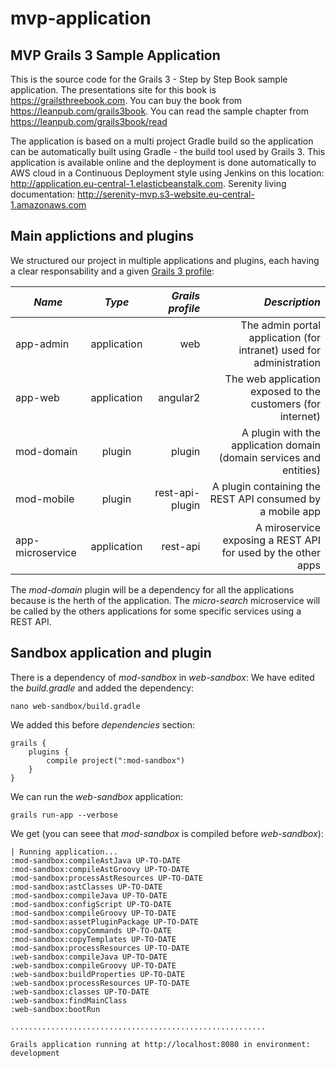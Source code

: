 # mvp-application

## MVP Grails 3 Sample Application

This is the source code for the Grails 3 - Step by Step Book sample application. The presentations site for this book is https://grailsthreebook.com. You can buy the book from https://leanpub.com/grails3book. You can read the sample chapter from https://leanpub.com/grails3book/read

The application is based on a multi project Gradle build so the application can be automatically built using Gradle - the build tool used by Grails 3. This application is available online and the deployment is done automatically to AWS cloud in a Continuous Deployment style using Jenkins on this location: http://application.eu-central-1.elasticbeanstalk.com. Serenity living documentation: http://serenity-mvp.s3-website.eu-central-1.amazonaws.com

## Main applictions and plugins

We structured our project in multiple applications and plugins, each having a clear responsability and a given [Grails 3 profile](http://docs.grails.org/latest/guide/profiles.html):

| *Name*            | *Type*        |  *Grails profile*  | *Description*                                                     |
| ----------------- |:-------------:| ------------------:| -----------------------------------------------------------------:|
| app-admin         | application   | web                | The admin portal application (for intranet) used for administration
| app-web           | application   | angular2           | The web application exposed to the customers (for internet)
| mod-domain        | plugin        | plugin             | A plugin with the application domain (domain services and entities)
| mod-mobile        | plugin        | rest-api-plugin    | A plugin containing the REST API consumed by a mobile app
| app-microservice  | application   | rest-api           | A miroservice exposing a REST API for used by the other apps

The *mod-domain* plugin will be a dependency for all the applications because is the herth of the application. The *micro-search* microservice will be called by the others applications for some specific services using a REST API.

## Sandbox application and plugin

There is a dependency of *mod-sandbox* in *web-sandbox*:
We have edited the *build.gradle* and added the dependency:

    nano web-sandbox/build.gradle
    
We added this before *dependencies* section:

    grails {
        plugins {
            compile project(":mod-sandbox")
        }
    }

We can run the *web-sandbox* application:

    grails run-app --verbose
    
We get (you can seee that *mod-sandbox* is compiled before *web-sandbox*):

    | Running application...
    :mod-sandbox:compileAstJava UP-TO-DATE
    :mod-sandbox:compileAstGroovy UP-TO-DATE
    :mod-sandbox:processAstResources UP-TO-DATE
    :mod-sandbox:astClasses UP-TO-DATE
    :mod-sandbox:compileJava UP-TO-DATE
    :mod-sandbox:configScript UP-TO-DATE
    :mod-sandbox:compileGroovy UP-TO-DATE
    :mod-sandbox:assetPluginPackage UP-TO-DATE
    :mod-sandbox:copyCommands UP-TO-DATE
    :mod-sandbox:copyTemplates UP-TO-DATE
    :mod-sandbox:processResources UP-TO-DATE
    :web-sandbox:compileJava UP-TO-DATE
    :web-sandbox:compileGroovy UP-TO-DATE
    :web-sandbox:buildProperties UP-TO-DATE
    :web-sandbox:processResources UP-TO-DATE
    :web-sandbox:classes UP-TO-DATE
    :web-sandbox:findMainClass
    :web-sandbox:bootRun
    
    .........................................................

    Grails application running at http://localhost:8080 in environment: development

